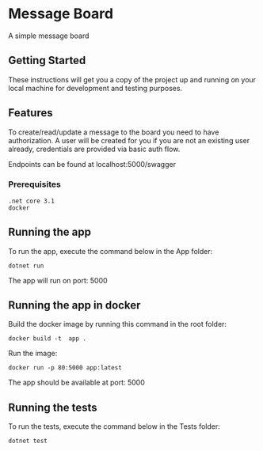 # Message Board

A simple message board

## Getting Started

These instructions will get you a copy of the project up and running on your local machine for development and testing purposes.

## Features

To create/read/update a message to the board you need to have authorization.
A user will be created for you if you are not an existing user already, credentials are provided via basic auth flow. 

Endpoints can be found at localhost:5000/swagger

### Prerequisites

```
.net core 3.1
docker
```

## Running the app

To run the app, execute the command below in the App folder:

```
dotnet run
```
The app will run on port: 5000

## Running the app in docker

Build the docker image by running this command in the root folder: 

```
docker build -t  app .
```

Run the image: 

```
docker run -p 80:5000 app:latest
```

The app should be available at port: 5000

## Running the tests

To run the tests, execute the command below in the Tests folder:

```
dotnet test
```